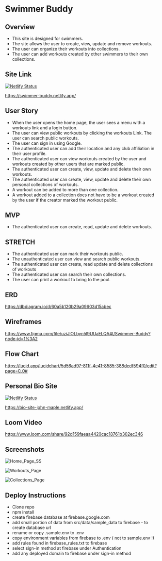 # Swimmer Buddy
## Overview
- This site is designed for swimmers.
- The site allows the user to create, view, update and remove workouts.
- The user can organize their workouts into collections.
- The user can add workouts created by other swimmers to their own collections.

## Site Link
[![Netlify Status](https://api.netlify.com/api/v1/badges/5ce0d99c-0d19-43fa-8dd5-a943ed94daae/deploy-status)](https://app.netlify.com/sites/swimmer-buddy/deploys)

https://swimmer-buddy.netlify.app/

## User Story
 - When the user opens the home page, the user sees a menu with a workouts link and a login button.
 - The user can view public workouts by clicking the workouts Link. The user can search public workouts.
 - The user can sign in using Google.
 - The authenticated user can add their location and any club affiliation in their user profile.
 - The authenticated user can view workouts created by the user and workouts created by other users that are marked public.
 - The authenticated user can create, view, update and delete their own workouts.
 - The authenticated user can create, view, update and delete their own personal collections of workouts.
 - A workout can be added to more than one collection.
 - A workout added to a collection does not have to be a workout created by the user if the creator marked the workout public.

## MVP
- The authenticated user can create, read, update and delete workouts.

## STRETCH
- The authenticated user can mark their workouts public.
- The unauthenticated user can view and search public workouts.
- The authenticated user can create, read update and delete collections of workouts
- The authenticated user can search their own collections.
- The user can print a workout to bring to the pool.

 
## ERD
https://dbdiagram.io/d/60a5b120b29a09603d15abec

## Wireframes
https://www.figma.com/file/uziJlOLbyn5l9UUaELQA4t/Swimmer-Buddy?node-id=1%3A2

## Flow Chart
https://lucid.app/lucidchart/5d56ad97-811f-4e41-8585-388dedf594f0/edit?page=0_0#

## Personal Bio Site
[![Netlify Status](https://api.netlify.com/api/v1/badges/9e639f94-6157-4618-a5ed-dbb4c6d7dc1e/deploy-status)](https://app.netlify.com/sites/bio-site-john-maple/deploys)

https://bio-site-john-maple.netlify.app/

## Loom Video
https://www.loom.com/share/92d159faeaa4420cac18761b302ec346

## Screenshots
![Home_Page_SS](https://user-images.githubusercontent.com/51683901/123522827-9bee1d00-d685-11eb-95f2-8b3311931cbd.PNG)

![Workouts_Page](https://user-images.githubusercontent.com/51683901/123522831-a0b2d100-d685-11eb-832d-eb965596d08f.png)

![Collections_Page](https://user-images.githubusercontent.com/51683901/123522837-a6a8b200-d685-11eb-93f6-14bbaa02238e.PNG)




## Deploy Instructions
- Clone repo
- npm install 
- create firebase database at firebase.google.com
- add small portion of data from src/data/sample_data to firebase - to create database url
- rename or copy .sample.env to .env
- copy environment variables from firebase to .env  ( not to sample.env !)
- add rules found in firebase_rules.txt to firebase
- select sign-in method at firebase under Authentication
- add any deployed domain to firebase under sign-in method
